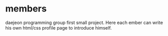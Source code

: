 # members
daejeon programming group first small project. Here each ember can write his own html/css profile page to introduce himself.
